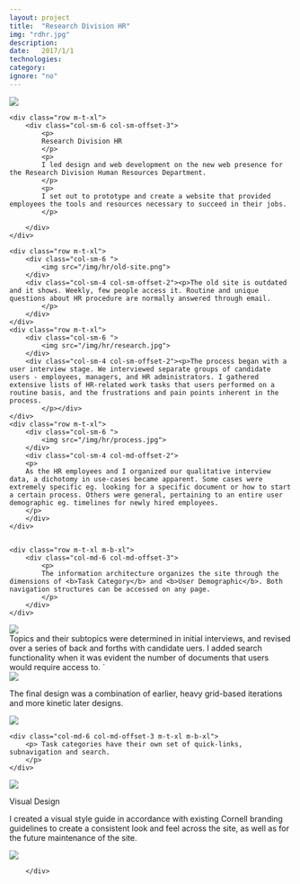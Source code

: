 ```yaml
---
layout: project
title:  "Research Division HR"
img: "rdhr.jpg"
description: 
date:   2017/1/1
technologies: 
category:
ignore: "no"
---
```

<img src="/img/hr/hr-splash.jpg">


<div class="contain-x">

	<div class="row m-t-xl">
		<div class="col-sm-6 col-sm-offset-3">
			<p>
			Research Division HR
			</p>
			<p>
			I led design and web development on the new web presence for the Research Division Human Resources Department.
			</p>
			<p>
			I set out to prototype and create a website that provided employees the tools and resources necessary to succeed in their jobs.
			</p>
			
		</div>
	</div>

	<div class="row m-t-xl">
		<div class="col-sm-6 ">
			<img src="/img/hr/old-site.png">
		</div>
		<div class="col-sm-4 col-sm-offset-2"><p>The old site is outdated and it shows. Weekly, few people access it. Routine and unique questions about HR procedure are normally answered through email. 
			</p>
		</div>
	</div>
	<div class="row m-t-xl">
		<div class="col-sm-6 ">
			<img src="/img/hr/research.jpg">
		</div>
		<div class="col-sm-4 col-sm-offset-2"><p>The process began with a user interview stage. We interviewed separate groups of candidate users - employees, managers, and HR administrators. I gathered extensive lists of HR-related work tasks that users performed on a routine basis, and the frustrations and pain points inherent in the process.
			</p></div>
	</div>
	<div class="row m-t-xl">
		<div class="col-sm-6 ">
			<img src="/img/hr/process.jpg">
		</div>
		<div class="col-sm-4 col-md-offset-2">
		<p>
		As the HR employees and I organized our qualitative interview data, a dichotomy in use-cases became apparent. Some cases were extremely specific eg. looking for a specific document or how to start a certain process. Others were general, pertaining to an entire user demographic eg. timelines for newly hired employees.
		</p>
		</div>
	</div>


	<div class="row m-t-xl m-b-xl">
		<div class="col-md-6 col-md-offset-3">
			<p>
			The information architecture organizes the site through the dimensions of <b>Task Category</b> and <b>User Demographic</b>. Both navigation structures can be accessed on any page.
			</p>
		</div>
	</div>


</div>


<img src="/img/hr/wireframe.png">


<div class="contain-x">
	<div class="row">
		<div class="col-md-6 col-md-offset-3 m-t-xl m-b-xl">
		Topics and their subtopics were determined in initial interviews, and revised over a series of back and forths with candidate uers. I added search functionality when it was evident the number of documents that users would require access to.
`		</div>
	</div>
</div>

<img src="/img/hr/wireframe2.png">

<div class="contain-x">
	<div class="row m-t-xl">
	<div class="col-md-6 col-md-offset-3 m-b-xl">
		<p> The final design was a combination of earlier, heavy grid-based iterations and more kinetic later designs.
		</p>
	</div>
	<div class="col-md-10 col-md-offset-1">
		<img src="/img/hr/home-mock.png" class="shadow">
	</div>

	<div class="col-md-6 col-md-offset-3 m-t-xl m-b-xl">
		<p> Task categories have their own set of quick-links, subnavigation and search.
		</p>
	</div>
</div>
</div>

<img src="/img/hr/pages.png">


<div class="contain-x">
	<div class="row m-t-xl">	
	<div class="col-md-6 col-md-offset-3">
		<p>
		Visual Design
		</p>
		<p>
		I created a visual style guide in accordance with existing Cornell branding guidelines to create a consistent look and feel across the site, as well as for the future maintenance of the site.
		</p>
	</div>
	<div class="col-md-12 m-t-xl m-b-xl">
		<img src="/img/hr/style-guide.png">
	</div>
	<div class="col-md-6 col-md-offset-3 m-b-xl">
		
		</div>

	
</div>




	
</div>

